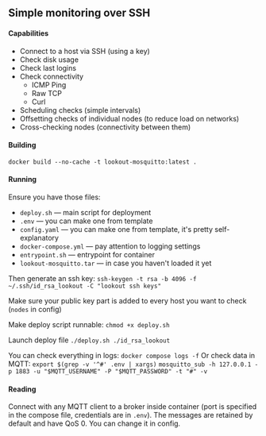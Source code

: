 ## Simple monitoring over SSH

#### Capabilities

- Connect to a host via SSH (using a key)
- Check disk usage
- Check last logins
- Check connectivity
  - ICMP Ping
  - Raw TCP
  - Curl
- Scheduling checks (simple intervals)
- Offsetting checks of individual nodes (to reduce load on networks)
- Cross-checking nodes (connectivity between them)

#### Building

`docker build --no-cache -t lookout-mosquitto:latest .`

#### Running

Ensure you have those files:
- `deploy.sh` — main script for deployment
- `.env` — you can make one from template
- `config.yaml` — you can make one from template, it's pretty self-explanatory
- `docker-compose.yml` — pay attention to logging settings
- `entrypoint.sh` — entrypoint for container
- `lookout-mosquitto.tar` — in case you haven't loaded it yet

Then generate an ssh key:
`ssh-keygen -t rsa -b 4096 -f ~/.ssh/id_rsa_lookout -C "lookout ssh keys"`

Make sure your public key part is added to every host you want to check (`nodes` in config)

Make deploy script runnable:
`chmod +x deploy.sh`

Launch deploy file
`./deploy.sh ./id_rsa_lookout`

You can check everything in logs:
`docker compose logs -f`
Or check data in MQTT:
`export $(grep -v '^#' .env | xargs)`
`mosquitto_sub -h 127.0.0.1 -p 1883 -u "$MQTT_USERNAME" -P "$MQTT_PASSWORD" -t "#" -v`

#### Reading

Connect with any MQTT client to a broker inside container (port is specified in the compose file, credentials are in `.env`).
The messages are retained by default and have QoS 0. You can change it in config.